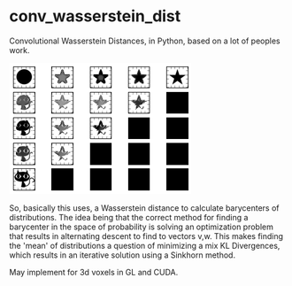 # conv_wasserstein_dist
Convolutional Wasserstein Distances, in Python, based on a lot of peoples work.

![image](circle_star_cat_5.png)

So, basically this uses, a Wasserstein distance to calculate barycenters of distributions. The idea being that the correct method for finding a barycenter in the space of probability is solving an optimization problem that results in alternating descent to find to vectors v,w.
This makes finding the 'mean' of distributions a question of minimizing a mix KL Divergences, which results in an iterative solution using a Sinkhorn method.

May implement for 3d voxels in GL and CUDA.
